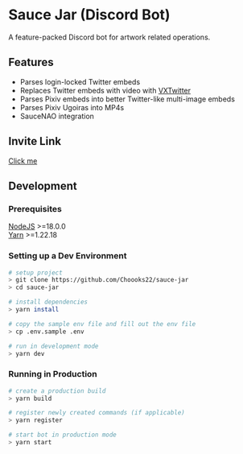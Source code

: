 # Sauce Jar (Discord Bot)

A feature-packed Discord bot for artwork related operations.

## Features

- Parses login-locked Twitter embeds
- Replaces Twitter embeds with video with [VXTwitter](https://github.com/dylanpdx/BetterTwitFix)
- Parses Pixiv embeds into better Twitter-like multi-image embeds
- Parses Pixiv Ugoiras into MP4s
- SauceNAO integration

## Invite Link

[Click me](https://discord.com/oauth2/authorize?client_id=971780215602839562&scope=applications.commands+bot&permissions=275414837312)

## Development

### Prerequisites

[NodeJS](https://nodejs.org/) >=18.0.0  
[Yarn](https://npmjs.com/yarn) >=1.22.18

### Setting up a Dev Environment

```sh
# setup project
> git clone https://github.com/Choooks22/sauce-jar
> cd sauce-jar

# install dependencies
> yarn install

# copy the sample env file and fill out the env file
> cp .env.sample .env

# run in development mode
> yarn dev
```

### Running in Production

```sh
# create a production build
> yarn build

# register newly created commands (if applicable)
> yarn register

# start bot in production mode
> yarn start
```
